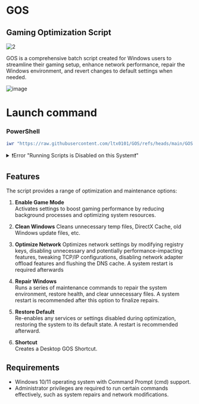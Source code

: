 # GOS
## Gaming Optimization Script
![2](https://github.com/user-attachments/assets/7c9a08cb-5b20-46ae-81af-c404b2ea79c8)




GOS is a comprehensive batch script created for Windows users to streamline their gaming setup, enhance network performance, repair the Windows environment, and revert changes to default settings when needed.

![image](https://github.com/user-attachments/assets/e0baa917-8350-40c9-871f-280b461c1819)










# Launch command

### PowerShell
```ps1
iwr "https://raw.githubusercontent.com/ltx0101/GOS/refs/heads/main/GOS.ps1" -OutFile "GOS.ps1"; .\GOS.ps1
```
<details>
<summary>❗Error "Running Scripts is Disabled on this System❗"</summary>

### Run this command in PowerShell:

```ps1
Set-ExecutionPolicy -ExecutionPolicy RemoteSigned
```
</details>




## Features

The script provides a range of optimization and maintenance options:

1. **Enable Game Mode**  
   Activates settings to boost gaming performance by reducing background processes and optimizing system resources.

2. **Clean Windows** 
   Cleans unnecessary temp files, DirectX Cache, old Windows update files, etc.


3. **Optimize Network** 
   Optimizes network settings by modifying registry keys, disabling unnecessary and potentially performance-impacting features, tweaking TCP/IP configurations, disabling network adapter offload features and flushing the DNS cache. A system restart is required afterwards

4. **Repair Windows**  
   Runs a series of maintenance commands to repair the system environment, restore health, and clear unnecessary files. A system restart is recommended after this option to finalize repairs.

5. **Restore Default**  
   Re-enables any services or settings disabled during optimization, restoring the system to its default state. A restart is recommended afterward.

6. **Shortcut**  
   Creates a Desktop GOS Shortcut.
 
## Requirements

- Windows 10/11 operating system with Command Prompt (cmd) support.
- Administrator privileges are required to run certain commands effectively, such as system repairs and network modifications.
